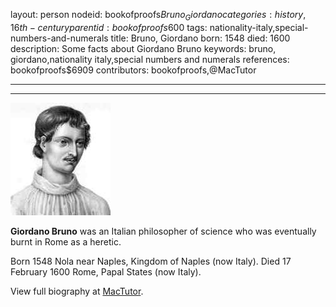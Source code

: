 layout: person
nodeid: bookofproofs$Bruno_Giordano
categories: history,16th-century
parentid: bookofproofs$600
tags: nationality-italy,special-numbers-and-numerals
title: Bruno, Giordano
born: 1548
died: 1600
description: Some facts about Giordano Bruno
keywords: bruno, giordano,nationality italy,special numbers and numerals
references: bookofproofs$6909
contributors: bookofproofs,@MacTutor

---


---

![Bruno_Giordano.jpg](https://github.com/bookofproofs/bookofproofs.github.io/blob/main/_sources/_assets/images/portraits/Bruno_Giordano.jpg?raw=true)

**Giordano Bruno** was an Italian philosopher of science who was eventually burnt in Rome as a heretic.

Born 1548 Nola near Naples, Kingdom of Naples (now Italy). Died 17 February 1600 Rome, Papal States (now Italy).


View full biography at [MacTutor](https://mathshistory.st-andrews.ac.uk/Biographies/Bruno_Giordano/).